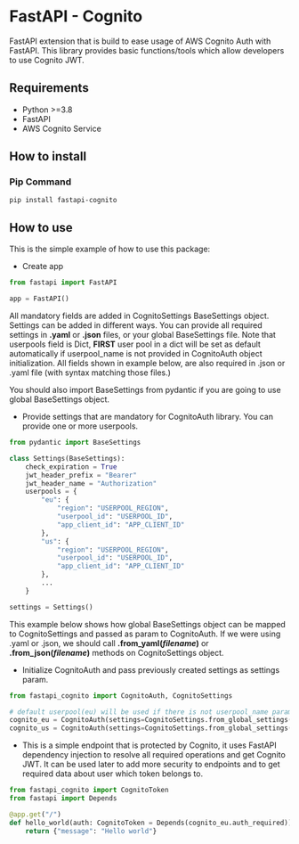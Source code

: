 # FastAPI - Cognito
FastAPI extension that is build to ease usage of  AWS Cognito Auth with FastAPI.
This library provides basic functions/tools which allow developers to use
Cognito JWT.

## Requirements

* Python >=3.8
* FastAPI 
* AWS Cognito Service

## How to install
### Pip Command
```
pip install fastapi-cognito
```
## How to use
This is the simple example of how to use this package:
* Create app

```python
from fastapi import FastAPI

app = FastAPI()
```
  
All mandatory fields are added in CognitoSettings
BaseSettings object. Settings can be added in different ways.
You can provide all required settings in **.yaml** or **.json** files,
or your global BaseSettings file. Note that userpools field is Dict,
**FIRST** user pool in a dict will be set as default automatically if
userpool_name is not provided in CognitoAuth object initialization.
All fields shown in example below, are also required in .json or .yaml file
(with syntax matching those files.)

You should also import BaseSettings from pydantic if you are going to use global BaseSettings object.
* Provide settings that are mandatory for CognitoAuth library. You can provide
one or more userpools.

```python
from pydantic import BaseSettings

class Settings(BaseSettings):
    check_expiration = True
    jwt_header_prefix = "Bearer"
    jwt_header_name = "Authorization"
    userpools = {
        "eu": {
            "region": "USERPOOL_REGION",
            "userpool_id": "USERPOOL_ID",
            "app_client_id": "APP_CLIENT_ID"
        },
        "us": {
            "region": "USERPOOL_REGION",
            "userpool_id": "USERPOOL_ID",
            "app_client_id": "APP_CLIENT_ID"
        },
        ...
    }

settings = Settings()
```
  
This example below shows how global BaseSettings object can be mapped to
CognitoSettings and passed as param to CognitoAuth.
If we were using .yaml or .json, we should call **.from_yaml(_filename_)** or
**.from_json(_filename_)** methods on CognitoSettings object.

* Initialize CognitoAuth and pass previously created settings as settings param.
  
```python
from fastapi_cognito import CognitoAuth, CognitoSettings

# default userpool(eu) will be used if there is not userpool_name param provided.
cognito_eu = CognitoAuth(settings=CognitoSettings.from_global_settings(settings))
cognito_us = CognitoAuth(settings=CognitoSettings.from_global_settings(settings), userpool_name="us")
```

* This is a simple endpoint that is protected by Cognito, it uses FastAPI 
dependency injection to resolve all required operations and get Cognito JWT.
It can be used later to add more security to endpoints and to get required
data about user which token belongs to.
  
```python
from fastapi_cognito import CognitoToken
from fastapi import Depends

@app.get("/")
def hello_world(auth: CognitoToken = Depends(cognito_eu.auth_required)):
    return {"message": "Hello world"}
```